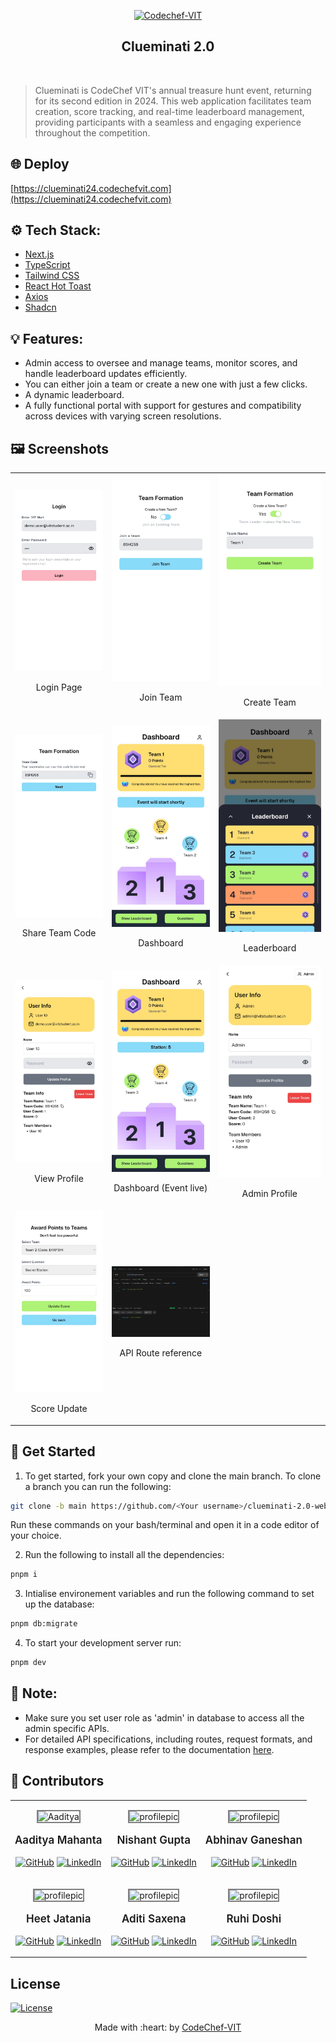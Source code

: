 <p align="center"><a href="https://www.codechefvit.com" target="_blank"><img src="https://i.ibb.co/4J9LXxS/cclogo.png" width=160 title="CodeChef-VIT" alt="Codechef-VIT"></a>
</p>

<h2 align="center"> Clueminati 2.0 </h2>
<br/>

> <p>Clueminati is CodeChef VIT's annual treasure hunt event, returning for its second edition in 2024. This web application facilitates team creation, score tracking, and real-time leaderboard management, providing participants with a seamless and engaging experience throughout the competition. 

</p>

## 🌐 Deploy

[https://clueminati24.codechefvit.com](https://clueminati24.codechefvit.com)

## ⚙️ Tech Stack:

- [Next.js](https://nextjs.org)
- [TypeScript](https://www.typescriptlang.org)
- [Tailwind CSS](https://tailwindcss.com)
- [React Hot Toast](https://react-hot-toast.com)
- [Axios](https://axios-http.com)
- [Shadcn](https://ui.shadcn.com)

## 💡 Features:

- Admin access to oversee and manage teams, monitor scores, and handle leaderboard updates efficiently.
- You can either join a team or create a new one with just a few clicks.
- A dynamic leaderboard.
- A fully functional portal with support for gestures and compatibility across devices with varying screen resolutions.


## 🖼 Screenshots

<table>
  <tr>
    <td align="center">
      <img src="public/login.jpeg" alt="Login" width="300"/>
      <br/>
      <p>Login Page</p>
    </td>
    <td align="center">
      <img src="public/join.jpeg" alt="Join" width="300"/>
      <br/>
      <p>Join Team</p>
    </td>
    <td align="center">
      <img src="public/create.jpeg" alt="Create" width="300"/>
      <br/>
      <p>Create Team</p>
    </td>
  </tr>

  <tr>
      <td align="center">
      <img src="public/share.jpeg" alt="Share" width="300"/>
      <br/>
      <p>Share Team Code</p>
    </td>
    <td align="center">
      <img src="public/dashboard.jpeg" alt="Dashboard" width="300"/>
      <br/>
      <p>Dashboard</p>
    </td>
    <td align="center">
      <img src="public/leaderboard.jpeg" alt="Leaderboard" width="300"/>
      <br/>
      <p>Leaderboard</p>
    </td>
  </tr>

  <tr>
    <td align="center">
      <img src="public/profile.jpeg" alt="Profile" width="300"/>
      <br/>
      <p>View Profile</p>
    </td>
    <td align="center">
      <img src="public/post-start.jpeg" alt="Post Start" width="300"/>
      <br/>
      <p>Dashboard (Event live)</p>
    </td>
    <td align="center">
      <img src="public/admin-profile.jpeg" alt="Admin Profile" width="300"/>
      <br/>
      <p>Admin Profile</p>
    </td>
  </tr>

  <tr>
    <td align="center">
      <img src="public/score.jpeg" alt="Score" width="300"/>
      <br/>
      <p>Score Update</p>
    </td>
    <td align="center">
      <img src="public/postman.jpeg" alt="Dashboard" width="300"/>
      <br/>
      <p>API Route reference</p>
    </td>
  </tr>
</table>


## 🏁 Get Started

1) To get started, fork your own copy and clone the main branch. To clone a branch you can run the following:
```bash
git clone -b main https://github.com/<Your username>/clueminati-2.0-webapp.git
```

Run these commands on your bash/terminal and open it in a code editor of your choice.

2) Run the following to install all the dependencies:

```bash
pnpm i
```

3. Intialise environement variables and run the following command to set up the database:
```bash
pnpm db:migrate
```


4) To start your development server run:

```bash
pnpm dev
```

## 📝 Note:
- Make sure you set user role as 'admin' in database to access all the admin specific APIs.
- For detailed API specifications, including routes, request formats, and response examples, please refer to the documentation [here](https://documenter.getpostman.com/view/25706513/2sAXqp83bu).



## 🚀 Contributors

<table>
<tr align="center">
	<td>
	<p align="center">
		<img src = "https://avatars.githubusercontent.com/u/91564450?v=4" width="200" height="200" alt="Aaditya" style="border: 2px solid grey; width: 170px; height: 170px">
	</p>
	<p style="font-size:17px; font-weight:600;">Aaditya Mahanta</p>
	<p align="center">
		<a href = "https://github.com/aditansh"><img src = "http://www.iconninja.com/files/241/825/211/round-collaboration-social-github-code-circle-network-icon.svg" width="36" height = "36" alt="GitHub"/></a>
		<a href = "https://www.linkedin.com/in/aadityamahanta/">
			<img src = "http://www.iconninja.com/files/863/607/751/network-linkedin-social-connection-circular-circle-media-icon.svg" width="36" height="36" alt="LinkedIn"/>
		</a>
	</p>
  </td>
  
<td>
	<p align="center">
		<img src = "https://avatars.githubusercontent.com/u/84934511?v=4" width="200" height="200" alt="profilepic" style="border: 2px solid grey; width: 170px; height:170px">
	</p>
	<p style="font-size:17px; font-weight:600;">Nishant Gupta</p>
	<p align="center">
		<a href = "https://github.com/NishantGupt786"><img src = "http://www.iconninja.com/files/241/825/211/round-collaboration-social-github-code-circle-network-icon.svg" width="36" height = "36" alt="GitHub"/></a>
		<a href = "https://www.linkedin.com/in/nishant-gupta-12913221b/">
			<img src = "http://www.iconninja.com/files/863/607/751/network-linkedin-social-connection-circular-circle-media-icon.svg" width="36" height="36" alt="LinkedIn"/>
		</a>
	</p>
</td>

<td>
	<p align="center">
		<img src = "https://avatars.githubusercontent.com/u/56132559?v=4" width="200" height="200" alt="profilepic" style="border: 2px solid grey; width: 170px; height:170px">
	</p>
	<p style="font-size:17px; font-weight:600;">Abhinav Ganeshan</p>
	<p align="center">
		<a href = "https://github.com/Abh1noob"><img src = "http://www.iconninja.com/files/241/825/211/round-collaboration-social-github-code-circle-network-icon.svg" width="36" height = "36" alt="GitHub"/></a>
		<a href = "https://www.linkedin.com/in/abhinav-gk/">
			<img src = "http://www.iconninja.com/files/863/607/751/network-linkedin-social-connection-circular-circle-media-icon.svg" width="36" height="36" alt="LinkedIn"/>
		</a>
	</p>
</td>
</tr>

<tr align="center">
<td>
	<p align="center">
		<img src = "https://avatars.githubusercontent.com/u/64064721?v=4" width="200" height="200" alt="profilepic" style="border: 2px solid grey; width: 170px; height:170px">
	</p>
	<p style="font-size:17px; font-weight:600;">Heet Jatania</p>
	<p align="center">
		<a href = "https://github.com/AqViolet"><img src = "http://www.iconninja.com/files/241/825/211/round-collaboration-social-github-code-circle-network-icon.svg" width="36" height = "36" alt="GitHub"/></a>
		<a href = "https://www.linkedin.com/in/heet-jatania-4a1294275/">
			<img src = "http://www.iconninja.com/files/863/607/751/network-linkedin-social-connection-circular-circle-media-icon.svg" width="36" height="36" alt="LinkedIn"/>
		</a>
	</p>
</td>

<td>
	<p align="center">
		<img src = "https://avatars.githubusercontent.com/u/157038896?v=4" width="200" height="200" alt="profilepic" style="border: 2px solid grey; width: 170px; height:170px">
	</p>
	<p style="font-size:17px; font-weight:600;">Aditi Saxena</p>
	<p align="center">
		<a href = "https://github.com/aditisaxena259"><img src = "http://www.iconninja.com/files/241/825/211/round-collaboration-social-github-code-circle-network-icon.svg" width="36" height = "36" alt="GitHub"/></a>
		<a href = "https://www.linkedin.com/in/aditi-saxena-4674ab222/">
			<img src = "http://www.iconninja.com/files/863/607/751/network-linkedin-social-connection-circular-circle-media-icon.svg" width="36" height="36" alt="LinkedIn"/>
		</a>
	</p>
</td>

<td>
	<p align="center">
		<img src = "https://avatars.githubusercontent.com/u/162618504?v=4" width="200" height="200" alt="profilepic" style="border: 2px solid grey; width: 170px; height:170px">
	</p>
	<p style="font-size:17px; font-weight:600;">Ruhi Doshi</p>
	<p align="center">
		<a href = "https://github.com/ruhi-doshi"><img src = "http://www.iconninja.com/files/241/825/211/round-collaboration-social-github-code-circle-network-icon.svg" width="36" height = "36" alt="GitHub"/></a>
		<a href = "https://www.linkedin.com/in/ruhi-doshi-69542628b/">
			<img src = "http://www.iconninja.com/files/863/607/751/network-linkedin-social-connection-circular-circle-media-icon.svg" width="36" height="36" alt="LinkedIn"/>
		</a>
	</p>
</td>
</tr>
</table>

## License

[![License](http://img.shields.io/:license-mit-blue.svg?style=flat-square)](http://badges.mit-license.org)

<p align="center">
	Made with :heart: by <a href="https://www.codechefvit.com" target="_blank">CodeChef-VIT</a>
</p>
